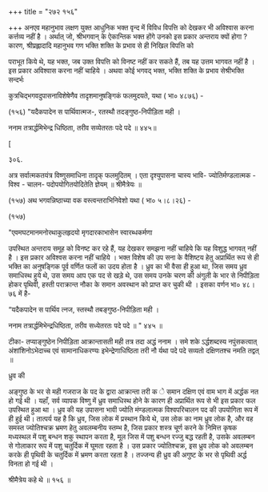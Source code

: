 +++
title = "२७२ १५६"

+++
अनएव महानुभाव लक्षण युक्त आधुनिक भक्त वृन्द में विविध विपत्ति को देखकर भी अविश्वास करना कर्त्तव्य नहीं है । अर्थात् जो, श्रीभगवान् के ऐकान्तिक भक्त होंगे उनको इस प्रकार अन्तराय क्यों होगा ? कारण, श्रीप्रह्लादादि महानुभव गण भक्ति शक्ति के प्रभाव से ही निखिल विपत्ति को 

पराभूत किये थे, यह भक्त, जब उक्त विपत्ति को विनष्ट नहीं कर सकते हैं, तब यह उत्तम भागवत नहीं है । इस प्रकार अविश्वास करना नहीं चाहिये । अथवा कोई भगवद् भक्त, भक्ति शक्ति के प्रभाव सेश्रीभक्ति सन्दर्भः 

कुत्रचिद्भगवदुपासनाविशेषेणैव तादृशमानुषङ्गिकं फलमुदयते, यथा ( भा० ४८७६) - 

(१५६) "यदैकपादेन स पार्थिवात्मज-, रतस्थौ तदङ्गुष्ठ-निपीड़िता मही । 

ननाम तत्रार्द्धमिभेन्द्र धिष्ठिता, तरीव सव्येतरतः पदे पदे ॥ ४४५॥ 

[ 

३०६. 

अत्र सर्वात्मकतयंत्र विष्णुसमाधिना तादृक् फलमुदितम् । एता दृश्युपासना चास्य भावि- ज्योतिर्मण्डलात्मक - विश्व - चालन- पदोपयोगितयोदितेति ज्ञेयम् ॥ श्रीमैत्रेयः ॥ 

(१५७) अथ भगवन्निष्ठाच्या वक वस्त्वन्तराभिनिवेशो यथा ( भा० ५।८।२६) - 

(१५७) 

"एवमघटमानमनोरथाकुलहृदयो मृगदारकाभासेन स्वारब्धकर्मणा 

उपस्थित अन्तराय समूह को विनष्ट कर रहे हैं, यह देखकर समझना नहीं चाहिये कि यह विशुद्ध भागवत् नहीं है । इस प्रकार अविश्वस करना नहीं चाहिये । भक्त विशेष की उप सना के वैशिष्टय हेतु अप्रार्थित रूप से ही भक्ति का अनुषङ्गिक पूर्व वर्णित फलों का उदय होता है । ध्रुव का भी वैसा ही हुआ था, जिस समय ध्रुव समाधिस्थ हुये थे, उस समय आप एक पद से खड़े थे, उस समय उनके चरण की अंगुली के भार से निपीड़िता होकर पृथिवी, हस्ती पराक्रान्त नौका के समान अवस्थान को प्राप्त कर चुकी थी । इसका वर्णन भा० ४८।७६ में है- 

“यदैकपादेन स पार्थिव त्नज, स्तस्थौ तबङ्गुष्ठ-निपीड़िता मही । 

ननाम तत्रार्द्धमिभेन्द्रधिष्ठिता, तरीव सध्येतरतः पदे पदे ॥ " ४४५ ॥ 

टीका- तप्याङ्गुष्ठेन निपीड़िता आक्रान्तासती मही तत्र तदा अद्धं ननाम । समे शके ऽर्द्धशब्दस्य नपुंसकत्वात् अंशांशिनोऽभेदाच्च एवं सामानाधिकरण्यः इभेन्द्रेणाधिष्ठिता तरी नौ र्यथा पदे पदे सव्यतो दक्षिणतश्च नमति तद्वत् ॥ 

ध्रुव की 

अङ्गुष्ठ के भर से मही गजराज के पद के द्वारा आक्रान्ता तरी क े समान दक्षिण एवं वाम भाग में अर्द्धक नत हो गई थी । यहाँ, सर्व व्यापक विष्णु में ध्रुव समाधिस्थ होने के कारण ही अप्रार्थित रूप से भी इस प्रकार फल उपस्थित हुआ था । ध्रुव की यह उपासना भावी ज्योति मंण्डलात्मक विश्वपरिचालन पद की उपयोगिता रूप में ही हुई थी। तात्पर्य यह है कि ध्रुव, जिस लोक में प्रस्थान किये थे, उस लोक का नाम ध्रुव लोक है, और वह समस्त ज्योतिश्चक्र भ्रमण हेतु अवलम्बनीय स्तम्भ है, जिस प्रकार शस्त्र चूर्ण करने के निमित्त कृषक मध्यस्थल में पशु बन्धन शकु स्थापन करता है, मूल जिस में पशु बन्धन रज्जु बद्ध रहती है, उसके अवलम्बन से गोलाकार रूप में पशु चतुर्दिक में घूमता रहता है । उस प्रकार ज्योतिश्चक्र, इस ध्रुव लोक को अवलम्बन करके ही पृथिवी के चतुर्दिक में भ्रमण करता रहता है । तज्जन्य ही ध्रुव की अगुष्ट के भर से पृथिवी अर्द्ध विनता हो गई थी । 

श्रीमैत्रेय कहे थे ॥ १५६ ॥ 
